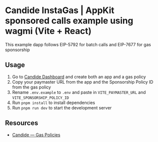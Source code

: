 # Candide InstaGas | AppKit sponsored calls example using wagmi (Vite + React)

This example dapp follows EIP-5792 for batch calls and EIP-7677 for gas sponsorship

## Usage

1. Go to [Candide Dashboard](https://dashboard.candide.dev) and create both an app and a gas policy
2. Copy your paymaster URL from the app and the Sponsorship Policy ID from the gas policy
3. Rename `.env.example` to `.env` and paste in `VITE_PAYMASTER_URL` and `VITE_SPONSORSHIP_POLICY_ID`
4. Run `pnpm install` to install dependencies
5. Run `pnpm run dev` to start the development server

## Resources

- [Candide — Gas Policies](https://docs.candide.dev/instagas/gas-policies)